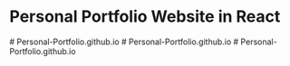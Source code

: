 # Personal Portfolio Website in React
#   P e r s o n a l - P o r t f o l i o . g i t h u b . i o  
 #   P e r s o n a l - P o r t f o l i o . g i t h u b . i o  
 #   P e r s o n a l - P o r t f o l i o . g i t h u b . i o  
 